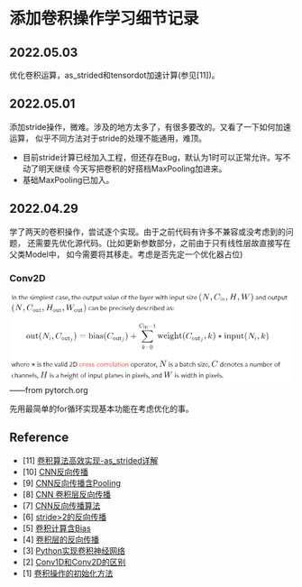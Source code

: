 # 添加卷积操作学习细节记录

##  2022.05.03
优化卷积运算，as_strided和tensordot加速计算(参见[11])。

## 2022.05.01
添加stride操作，微难。涉及的地方太多了，有很多要改的。又看了一下如何加速运算，
似乎不同方法对于stride的处理不能通用，难顶。
- 目前stride计算已经加入工程，但还存在Bug，默认为1时可以正常允许。写不动了明天继续
    今天写把卷积的好搭档MaxPooling加进来。
- 基础MaxPooling已加入。

## 2022.04.29
学了两天的卷积操作，尝试逐个实现。由于之前代码有许多不兼容或没考虑到的问题，
还需要先优化源代码。(比如更新参数部分，之前由于只有线性层故直接写在父类Model中，
如今需要将其移走。考虑是否先定一个优化器占位)

### Conv2D

![Conv2D](images/Conv2D.png)
——from pytorch.org

先用最简单的for循环实现基本功能在考虑优化的事。


## Reference

- [11]  [卷积算法高效实现-as_strided详解](https://zhuanlan.zhihu.com/p/64933417)
- [10] [CNN反向传播](https://jermmy.github.io/2017/12/16/2017-12-16-cnn-back-propagation/)
- [9] [CNN反向传播含Pooling](https://www.cnblogs.com/pinard/p/6494810.html)
- [8] [CNN 卷积层反向传播](https://zhuanlan.zhihu.com/p/40951745)
- [7] [CNN反向传播算法](https://zhuanlan.zhihu.com/p/81675803)
- [6] [stride>2的反向传播](https://blog.csdn.net/qq_34341423/article/details/102923488)
- [5] [卷积计算含Bias](https://zhuanlan.zhihu.com/p/268179286?ivk_sa=1024320u)
- [4] [卷积层的反向传播](https://blog.csdn.net/weixin_37721058/article/details/102327691)
- [3] [Python实现卷积神经网络](https://blog.csdn.net/weixin_37251044/article/details/81349287)
- [2] [Conv1D和Conv2D的区别](https://zhuanlan.zhihu.com/p/156825903)
- [1] [卷积操作的初始化方法](https://blog.csdn.net/weixin_44503976)